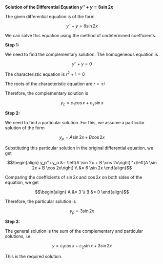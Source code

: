

**Solution of the Differential Equation $y''+y=6 \sin 2x$**

The given differential equation is of the form

$$y''+y = 6 \sin 2x$$

We can solve this equation using the method of undetermined coefficients.

**Step 1:**

We need to find the complementary solution. The homogeneous equation is

$$y''+y=0$$

The characteristic equation is $r^2+1=0$

The roots of the characteristic equation are $r=\pm i$

Therefore, the complementary solution is

$$y_c = c_1 \cos x + c_2 \sin x$$

**Step 2:**

We need to find a particular solution. For this, we assume a particular solution of the form

$$y_p = A \sin 2x + B \cos 2x$$

Substituting this particular solution in the original differential equation, we get

$$\begin{align}
y_p''+y_p &= \left(A \sin 2x + B \cos 2x\right)''+\left(A \sin 2x + B \cos 2x\right) \\
&= 6 \sin 2x
\end{align}$$

Comparing the coefficients of $\sin 2x$ and $\cos 2x$ on both sides of the equation, we get

$$\begin{align}
A &= 3 \\
B &= 0
\end{align}$$

Therefore, the particular solution is

$$y_p = 3 \sin 2x$$

**Step 3:**

The general solution is the sum of the complementary and particular solutions, i.e.

$$y = c_1 \cos x + c_2 \sin x + 3 \sin 2x$$

This is the required solution.